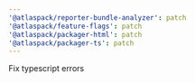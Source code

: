 ```yaml
---
'@atlaspack/reporter-bundle-analyzer': patch
'@atlaspack/feature-flags': patch
'@atlaspack/packager-html': patch
'@atlaspack/packager-ts': patch
---
```


Fix typescript errors
